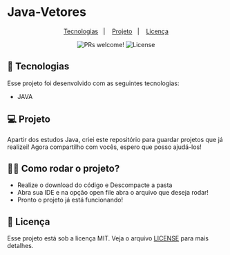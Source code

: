 # Java-Vetores

 <p align="center">
  <a href="#-tecnologias">Tecnologias</a>&nbsp;&nbsp;&nbsp;|&nbsp;&nbsp;&nbsp;
  <a href="#-projeto">Projeto</a>&nbsp;&nbsp;&nbsp;|&nbsp;&nbsp;&nbsp;
  <a href="#memo-licença">Licença</a>
</p>

<p align="center">
 <img src="https://img.shields.io/static/v1?label=PRs&message=welcome&color=49AA26&labelColor=000000" alt="PRs welcome!" />

  <img alt="License" src="https://img.shields.io/static/v1?label=license&message=MIT&color=49AA26&labelColor=000000">
</p>


## 🚀 Tecnologias

Esse projeto foi desenvolvido com as seguintes tecnologias:

- JAVA


## 💻 Projeto

Apartir dos estudos Java, criei este repositório para guardar projetos que já realizei!
Agora compartilho com vocês, espero que posso ajudá-los!


## 🤷‍♂️ Como rodar o projeto?
- Realize o download do código e Descompacte a pasta
- Abra sua IDE e na opção open file abra o arquivo que deseja rodar!
- Pronto o projeto já está funcionando!



## 📝 Licença

Esse projeto está sob a licença MIT. Veja o arquivo [LICENSE](.github/LICENSE.md) para mais detalhes.

